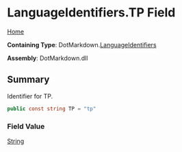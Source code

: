 # LanguageIdentifiers\.TP Field

[Home](../../../README.md)

**Containing Type**: DotMarkdown\.[LanguageIdentifiers](../README.md)

**Assembly**: DotMarkdown\.dll

## Summary

Identifier for TP\.

```csharp
public const string TP = "tp"
```

### Field Value

[String](https://docs.microsoft.com/en-us/dotnet/api/system.string)

